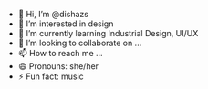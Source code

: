 - 👋 Hi, I’m @dishazs
- 👀 I’m interested in design
- 🌱 I’m currently learning Industrial Design, UI/UX
- 💞️ I’m looking to collaborate on ...
- 📫 How to reach me ...
- 😄 Pronouns: she/her
- ⚡ Fun fact: music

<!---
dishazs/dishazs is a ✨ special ✨ repository because its `README.md` (this file) appears on your GitHub profile.
You can click the Preview link to take a look at your changes.
--->
